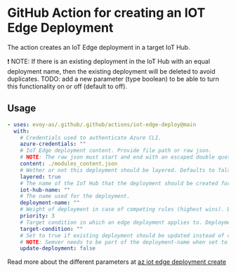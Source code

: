 # GitHub Action for creating an IOT Edge Deployment

The action creates an IoT Edge deployment in a target IoT Hub.

:exclamation: NOTE: If there is an existing deployment in the IoT Hub with an equal deployment name, then the existing deployment will be deleted to avoid duplicates. TODO: add a new parameter (type boolean) to be able to turn this functionality on or off (default to off).

## Usage

```yaml
- uses: evoy-as/.github/.github/actions/iot-edge-deploy@main
  with:
    # Credentials used to authenticate Azure CLI.
    azure-credentials: ""
    # IoT Edge deployment content. Provide file path or raw json.
    # NOTE: The raw json must start and end with an escaped double quote, e.g '"{"modulesContent":{...}}"'.
    content: ./modules_content.json
    # Wether or not this deployment should be layered. Defaults to false.
    layered: true
    # The name of the IoT Hub that the deployment should be created for.
    iot-hub-name: ""
    # The name used for the deployment.
    deployment-name: ""
    # Weight of deployment in case of competing rules (highest wins). Defaults to 0.
    priority: 3
    # Target condition in which an edge deployment applies to. Deployments with no target condition will target no device.
    target-condition: ""
    # Set to true if existing deployment should be updated instead of creating a new deployment before deleting the previous.
    # NOTE: Semver needs to be part of the deployment-name when set to true
    update-deployment: false
```

Read more about the different parameters at [az iot edge deployment create](https://learn.microsoft.com/en-us/cli/azure/iot/edge/deployment?view=azure-cli-latest#az-iot-edge-deployment-create)
